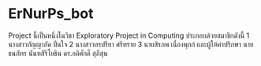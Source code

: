 # ErNurPs_bot

Project นี้เป็นหนึ่งในวิชา Exploratory Project in Computing
ประกอบด้วยสมาชิกดังนี้
1 นางสาวกัญญาภัค  ปิ่นใจ
2 นางสาวอรปรียา  ศรีทราย
3 นายสิรภพ เนื่องพุกก์
และผู้ให้คำปรึกษา 
นายธนภัทร นันทสิริโยธิน
ดร.อดิศักดิ์ สุภีสุน



